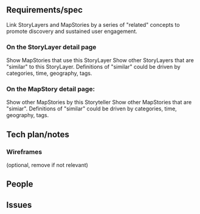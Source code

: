 ## Requirements/spec

Link StoryLayers and MapStories by a series of "related" concepts to promote discovery and sustained user engagement.

### On the StoryLayer detail page

Show MapStories that use this StoryLayer
Show other StoryLayers that are "similar" to this StoryLayer. Definitions of "similar" could be driven by categories, time, geography, tags.

### On the MapStory detail page:

Show other MapStories by this Storyteller
Show other MapStories that are "simiar". Definitions of "similar" could be driven by categories, time, geography, tags.


## Tech plan/notes


### Wireframes
(optional, remove if not relevant)

## People

## Issues
